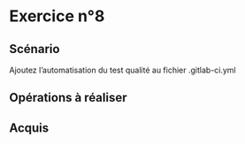 # Exercice n°8

## Scénario

Ajoutez l’automatisation du test qualité au fichier .gitlab-ci.yml

## Opérations à réaliser

## Acquis
